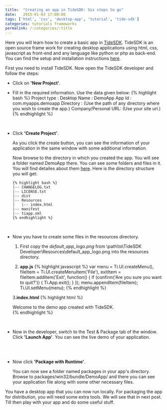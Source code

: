 ```yaml
---
title:  "Creating an app in TideSDK: Six steps to go"
date:   2015-01-03 17:08:00
tags: ['html', 'css', 'desktop-app', 'tutorial', 'tide-sdk']
categories: tutorials frameworks
permalink: /:categories/:title
---
```


Here you will learn how to create a basic app in [TideSDK](http://tidesdk.multipart.net/docs/user-dev/generated/).
TideSDK is an open source frame work for creating desktop applications using html, css, javascript as front-end and any language like python or php as back-end.
You can find the setup and installation instructions [here](http://tidesdk.multipart.net/docs/user-dev/generated/#!/guide/getting_started-section-3).

First you need to install TideSDK. Now open the TideSDK developer and follow the steps:

* Click on **'New Project'**.

* Fill in the required information. Use the data given below:
      {% highlight bash %}
      Project type        : Desktop
      Name                : DemoApp
      App Id              : com.myapps.demoapp
      Directory           : (Use the path of any directory where you wish to create the app.)
      Company/Personal URL: (Use your site url.)
      {% endhighlight %}
<br>

* Click **'Create Project'**.

   As you click the create button, you can see the information of your application in the same window with some additional information.

   Now browse to the directory in which you created the app.
   You will see a folder named DemoApp there. You can see some folders and files in it.
   You will find detailes about them [here](http://tidesdk.multipart.net/docs/user-dev/generated/#!/guide/getting_started-section-5).
   Here is the directory structure you will get:

      {% highlight bash %}
      |-- CHANGELOG.txt  
      |-- LICENSE.txt
      |-- dist
      |-- Resources
      |   |-- index.html
      |-- manifest
      |-- tiapp.xml
      {% endhighlight %}

<br>

* Now you have to create some files in the resources directory.

   1. First copy the _default_app_logo.png_ from \path\to\TideSDK Developer\Resources\default_app_logo.png into the resources directory.

   2. **app.js**
      {% highlight javascript %}
       var menu = Ti.UI.createMenu(),
       fileItem = Ti.UI.createMenuItem('File'),
       exitItem = fileItem.addItem('Exit', function() {
       if (confirm('Are you sure you want to quit?')) {
           Ti.App.exit();
           }
       });
       menu.appendItem(fileItem);
       Ti.UI.setMenu(menu);
      {% endhighlight %}

   3.**index.html**
      {% highlight html %}
      <!DOCTYPE html>
      <html>
        <head>
          <title>My demo app</title>
        </head>
        <body>
          <div>
            Welcome to the demo app created with TideSDK.
          </div>
          <script type="text/javascript" src="app.js"></script> 
        </body>
      </html>
      {% endhighlight %}
<br>

* Now in the developer, switch to the Test & Package tab of the window. Click **'Launch App'**.
  You can see the live demo of your application.
<br>
<br>

* Now click **'Package with Runtime'**.

  You can now see a folder named packages in your app's directory.
  Browse to packages/win32/bundle/DemoApp/ and there you can see your application file along with some other necessary files.

You have a desktop app that you can now run locally. For packaging the app for distribution, you will need some extra tools.
We will see that in next post. Till then play with your app and do some useful stuff.
